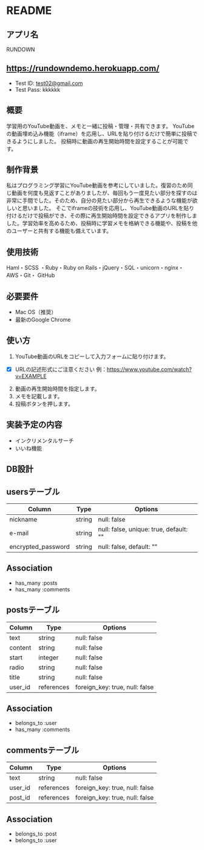 # README
## アプリ名
RUNDOWN

## https://rundowndemo.herokuapp.com/
- Test ID: test02@gmail.com
- Test Pass: kkkkkk

## 概要
学習用のYouTube動画を、メモと一緒に投稿・管理・共有できます。
YouTubeの動画埋め込み機能（iframe）を応用し、URLを貼り付けるだけで簡単に投稿できるようにしました。
投稿時に動画の再生開始時間を設定することが可能です。
 
## 制作背景
私はプログラミング学習にYouTube動画を参考にしていました。復習のため同じ動画を何度も見返すことがありましたが、毎回もう一度見たい部分を探すのは非常に手間でした。そのため、自分の見たい部分から再生できるような機能が欲しいと思いました。
そこでiframeの技術を応用し、YouTube動画のURLを貼り付けるだけで投稿ができ、その際に再生開始時間を設定できるアプリを制作しました。学習効率を高めるため、投稿時に学習メモを格納できる機能や、投稿を他のユーザーと共有する機能も備えています。

## 使用技術
Haml・SCSS ・Ruby・Ruby on Rails・jQuery・SQL・unicorn・nginx・AWS・Git・ GitHub
  
## 必要要件
- Mac OS（推奨）
- 最新のGoogle Chrome
 
## 使い方
1. YouTube動画のURLをコピーして入力フォームに貼り付けます。
- [x] URLの記述形式にご注意ください 例：https://www.youtube.com/watch?v=EXAMPLE
2. 動画の再生開始時間を指定します。
3. メモを記載します。
4. 投稿ボタンを押します。

## 実装予定の内容
- インクリメンタルサーチ
- いいね機能

## DB設計
## usersテーブル
|Column|Type|Options|
|------|----|-------|
|nickname|string|null: false|
|e-mail|string|null: false, unique: true, default: ""|
|encrypted_password|string|null: false, default: ""|
## Association
- has_many :posts
- has_many :comments

## postsテーブル
|Column|Type|Options|
|------|----|-------|
|text|string|null: false|
|content|string|null: false|
|start|integer|null: false|
|radio|string|null: false|
|title|string|null: false|
|user_id|references|foreign_key: true, null: false|
## Association
- belongs_to :user
- has_many :comments 

## commentsテーブル
|Column|Type|Options|
|------|----|-------|
|text|string|null: false|
|user_id|references|foreign_key: true, null: false|
|post_id|references|foreign_key: true, null: false|
## Association
- belongs_to :post
- belongs_to :user 
